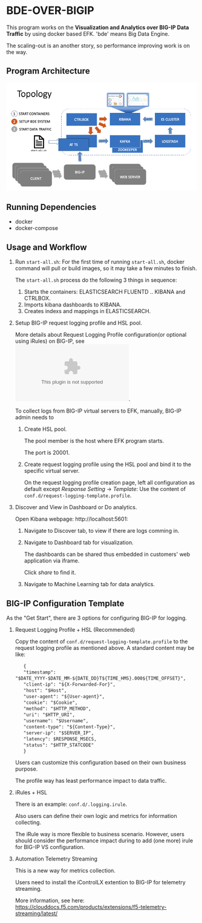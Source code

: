 # BDE-OVER-BIGIP

This program works on the **Visualization and Analytics over BIG-IP Data Traffic** by using docker based EFK. 'bde' means Big Data Engine.

The scaling-out is an another story, so performance improving work is on the way.

## Program Architecture

![image](docs/topology.png)

## Running Dependencies

* docker
* docker-compose


## Usage and Workflow

1. Run `start-all.sh`:
   For the first time of running `start-all.sh`, docker command will pull or build images, so it may take a few minutes to finish.

   The `start-all.sh` process do the following 3 things in sequence:
   
   1. Starts the containers: ELASTICSEARCH FLUENTD .. KIBANA and CTRLBOX.
   1. Imports kibana dashboards to KIBANA.
   1. Creates indexs and mappings in ELASTICSEARCH.

2. Setup BIG-IP request logging profile and HSL pool.

   More details about Request Logging Profile configuration(or optional using iRules) on BIG-IP, see ![BIG-IP Configuration](docs/BIG-IP_Configuration_for_BDE.docx).
   
   To collect logs from BIG-IP virtual servers to EFK, manually, BIG-IP admin needs to

   1. Create HSL pool.

      The pool member is the host where EFK program starts. 
      
      The port is 20001.

   1. Create request logging profile using the HSL pool and bind it to the specific virtual server.

      On the request logging profile creation page, left all configuration as default except *Response Setting* -> *Template*: Use the content of `conf.d/request-logging-template.profile`.

3. Discover and View in Dashboard or Do analytics.

   Open Kibana webpage: http://localhost:5601:

   1. Navigate to Discover tab, to view if there are logs comming in.
   1. Navigate to Dashboard tab for visualization.

      The dashboards can be shared thus embedded in customers' web application via iframe.

      Click *share* to find it.
      
   1. Navigate to Machine Learning tab for data analytics.

## BIG-IP Configuration Template

As the "Get Start", there are 3 options for configuring BIG-IP for logging. 

1. Request Logging Profile + HSL (Recommended)

   Copy the content of `conf.d/request-logging-template.profile` to the request logging profile as mentioned above. A standard content may be like:

   ```
      {
      "timestamp": "$DATE_YYYY-$DATE_MM-${DATE_DD}T${TIME_HMS}.000${TIME_OFFSET}",
      "client-ip": "${X-Forwarded-For}", 
      "host": "$Host", 
      "user-agent": "${User-agent}", 
      "cookie": "$Cookie", 
      "method": "$HTTP_METHOD", 
      "uri": "$HTTP_URI", 
      "username": "$Username", 
      "content-type": "${Content-Type}", 
      "server-ip": "$SERVER_IP", 
      "latency": $RESPONSE_MSECS, 
      "status": "$HTTP_STATCODE"
      }
   ```

   Users can customize this configuration based on their own business purpose.

   The profile way has least performance impact to data traffic.

2. iRules + HSL

   There is an example: `conf.d/.logging.irule`. 
   
   Also users can define their own logic and metrics for information collecting.

   The iRule way is more flexible to business scenario. However, users should consider the performance impact during to add (one more) irule for BIG-IP VS configuration.

3. Automation Telemetry Streaming

   This is a new way for metrics collection. 
   
   Users need to install the iControlLX extention to BIG-IP for telemetry streaming.
   
   More information, see here: https://clouddocs.f5.com/products/extensions/f5-telemetry-streaming/latest/

